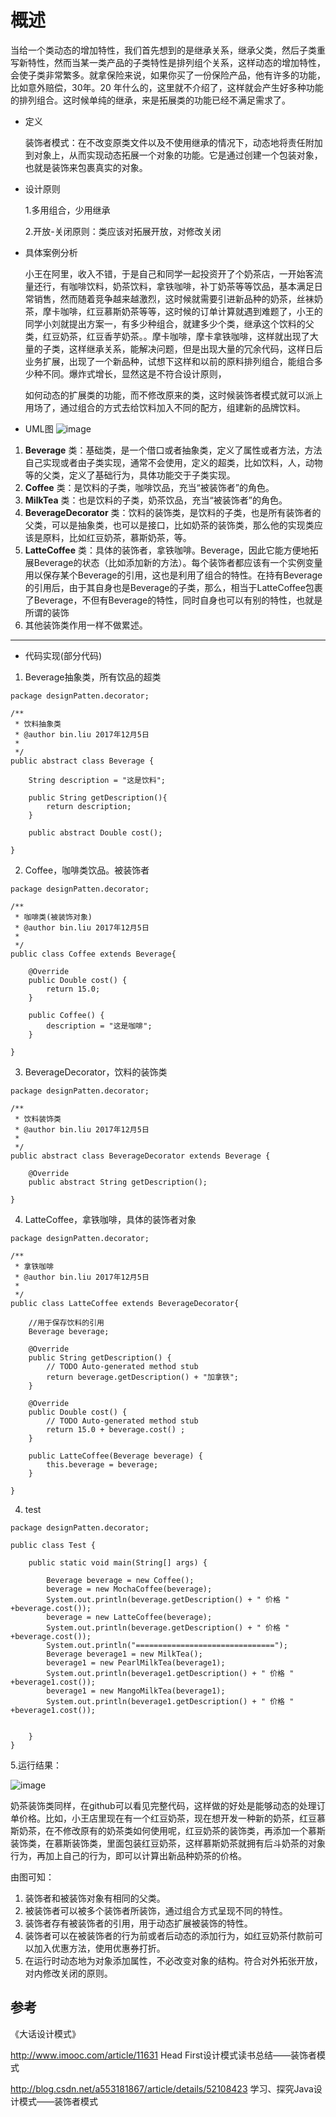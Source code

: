 # 概述
  当给一个类动态的增加特性，我们首先想到的是继承关系，继承父类，然后子类重写新特性，然而当某一类产品的子类特性是排列组个关系，这样动态的增加特性，会使子类非常繁多。就拿保险来说，如果你买了一份保险产品，他有许多的功能，比如意外赔偿，30年。20 年什么的，这里就不介绍了，这样就会产生好多种功能的排列组合。这时候单纯的继承，来是拓展类的功能已经不满足需求了。

- 定义

     装饰者模式：在不改变原类文件以及不使用继承的情况下，动态地将责任附加到对象上，从而实现动态拓展一个对象的功能。它是通过创建一个包装对象，也就是装饰来包裹真实的对象。
     
- 设计原则

    1.多用组合，少用继承
    
    2.开放-关闭原则：类应该对拓展开放，对修改关闭

- 具体案例分析

    小王在阿里，收入不错，于是自己和同学一起投资开了个奶茶店，一开始客流量还行，有咖啡饮料，奶茶饮料，拿铁咖啡，补丁奶茶等等饮品，基本满足日常销售，然而随着竞争越来越激烈，这时候就需要引进新品种的奶茶，丝袜奶茶，摩卡咖啡，红豆慕斯奶茶等等，这时候的订单计算就遇到难题了，小王的同学小刘就提出方案一，有多少种组合，就建多少个类，继承这个饮料的父类，红豆奶茶，红豆香芋奶茶。。摩卡咖啡，摩卡拿铁咖啡，这样就出现了大量的子类，这样继承关系，能解决问题，但是出现大量的冗余代码，这样日后业务扩展，出现了一个新品种，试想下这样和以前的原料排列组合，能组合多少种不同。爆炸式增长，显然这是不符合设计原则，
    
    如何动态的扩展类的功能，而不修改原来的类，这时候装饰者模式就可以派上用场了，通过组合的方式去给饮料加入不同的配方，组建新的品牌饮料。
    
- UML图
![image](https://github.com/TeriMoni/learngit/blob/master/img/装饰者模式.png)

1. **Beverage** 类：基础类，是一个借口或者抽象类，定义了属性或者方法，方法自己实现或者由子类实现，通常不会使用，定义的超类，比如饮料，人，动物等的父类，定义了基础行为，具体功能交于子类实现。
2. **Coffee** 类：是饮料的子类，咖啡饮品，充当“被装饰者”的角色。
3. **MilkTea** 类：也是饮料的子类，奶茶饮品，充当“被装饰者”的角色。
4. **BeverageDecorator** 类：饮料的装饰类，是饮料的子类，也是所有装饰者的父类，可以是抽象类，也可以是接口，比如奶茶的装饰类，那么他的实现类应该是原料，比如红豆奶茶，慕斯奶茶，等。
5. **LatteCoffee** 类：具体的装饰者，拿铁咖啡。Beverage，因此它能方便地拓展Beverage的状态（比如添加新的方法）。每个装饰者都应该有一个实例变量用以保存某个Beverage的引用，这也是利用了组合的特性。在持有Beverage的引用后，由于其自身也是Beverage的子类，那么，相当于LatteCoffee包裹了Beverage，不但有Beverage的特性，同时自身也可以有别的特性，也就是所谓的装饰
6. 其他装饰类作用一样不做累述。


---
- 代码实现(部分代码)

1.   Beverage抽象类，所有饮品的超类

```
package designPatten.decorator;

/**
 * 饮料抽象类
 * @author bin.liu 2017年12月5日
 *
 */
public abstract class Beverage {
	
	String description = "这是饮料";
	
	public String getDescription(){
		return description;
	}
	
	public abstract Double cost();
	
}
```
2.   Coffee，咖啡类饮品。被装饰者

```
package designPatten.decorator;

/**
 * 咖啡类(被装饰对象)
 * @author bin.liu 2017年12月5日
 *
 */
public class Coffee extends Beverage{

	@Override
	public Double cost() {
		return 15.0;
	}
	
	public Coffee() {
		description = "这是咖啡";
	}

}
```

3.   BeverageDecorator，饮料的装饰类

```
package designPatten.decorator;

/**
 * 饮料装饰类
 * @author bin.liu 2017年12月5日
 *
 */
public abstract class BeverageDecorator extends Beverage {

	@Override
	public abstract String getDescription();
	
}

```
4.   LatteCoffee，拿铁咖啡，具体的装饰者对象

```
package designPatten.decorator;

/**
 * 拿铁咖啡
 * @author bin.liu 2017年12月5日
 *
 */
public class LatteCoffee extends BeverageDecorator{
	
	//用于保存饮料的引用
	Beverage beverage;

	@Override
	public String getDescription() {
		// TODO Auto-generated method stub
		return beverage.getDescription() + "加拿铁";
	}

	@Override
	public Double cost() {
		// TODO Auto-generated method stub
		return 15.0 + beverage.cost() ;
	}
	
	public LatteCoffee(Beverage beverage) {
		this.beverage = beverage;
	}

}

```
4.   test

```
package designPatten.decorator;

public class Test {

	public static void main(String[] args) {
		
		Beverage beverage = new Coffee();
		beverage = new MochaCoffee(beverage);
		System.out.println(beverage.getDescription() + " 价格 " +beverage.cost());
		beverage = new LatteCoffee(beverage);
		System.out.println(beverage.getDescription() + " 价格 " +beverage.cost());
		System.out.println("===============================");
		Beverage beverage1 = new MilkTea();
		beverage1 = new PearlMilkTea(beverage1);
		System.out.println(beverage1.getDescription() + " 价格 " +beverage1.cost());
		beverage1 = new MangoMilkTea(beverage1);
		System.out.println(beverage1.getDescription() + " 价格 " +beverage1.cost());
		
		
	}
}

```


5.运行结果：

![image](https://github.com/TeriMoni/learngit/blob/master/img/result.png)

奶茶装饰类同样，在github可以看见完整代码，这样做的好处是能够动态的处理订单价格。比如，小王店里现在有一个红豆奶茶，现在想开发一种新的奶茶，红豆慕斯奶茶，在不修改原有的奶茶类如何使用呢，红豆奶茶的装饰类，再添加一个慕斯装饰类，在慕斯装饰类，里面包装红豆奶茶，这样慕斯奶茶就拥有后斗奶茶的对象行为，再加上自己的行为，即可以计算出新品种奶茶的价格。

由图可知：
1. 装饰者和被装饰对象有相同的父类。
2. 被装饰者可以被多个装饰者所装饰，通过组合方式呈现不同的特性。
3. 装饰者存有被装饰者的引用，用于动态扩展被装饰的特性。
4. 装饰者可以在被装饰者的行为前或者后动态的添加行为，如红豆奶茶付款前可以加入优惠方法，使用优惠券打折。
5. 在运行时动态地为对象添加属性，不必改变对象的结构。符合对外拓张开放，对内修改关闭的原则。


## 参考

《大话设计模式》

http://www.imooc.com/article/11631  Head First设计模式读书总结——装饰者模式

http://blog.csdn.net/a553181867/article/details/52108423 学习、探究Java设计模式——装饰者模式


